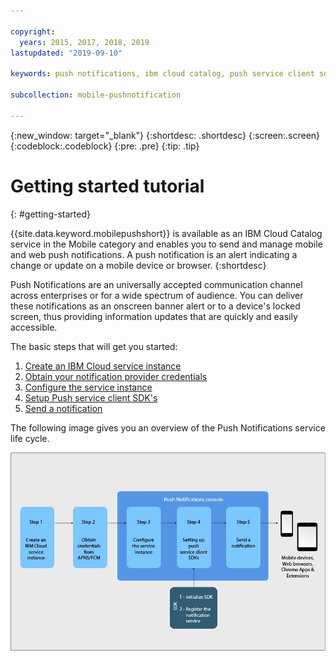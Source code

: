 ```yaml
---

copyright:
  years: 2015, 2017, 2018, 2019
lastupdated: "2019-09-10"

keywords: push notifications, ibm cloud catalog, push service client sdk, notification provider, getting started

subcollection: mobile-pushnotification

---
```


{:new_window: target="_blank"}
{:shortdesc: .shortdesc}
{:screen:.screen}
{:codeblock:.codeblock}
{:pre: .pre}
{:tip: .tip}

# Getting started tutorial
{: #getting-started}

{{site.data.keyword.mobilepushshort}} is available as an IBM Cloud Catalog service in the Mobile category and enables you to send and manage mobile and web push notifications. A push notification is an alert indicating a change or update on a mobile device or browser.
{:shortdesc}

Push Notifications are an universally accepted communication channel across enterprises or for a wide spectrum of audience. You can deliver these notifications as an onscreen banner alert or to a device's locked screen, thus providing information updates that are quickly and easily accessible.  

The basic steps that will get you started:

1. [Create an IBM Cloud service instance](/docs/services/mobilepush?topic=mobile-pushnotification-push_step_1a)
2. [Obtain your notification provider credentials](/docs/services/mobilepush?topic=mobile-pushnotification-push_step_1)
3. [Configure the service instance](/docs/services/mobilepush?topic=mobile-pushnotification-push_step_2)
4. [Setup Push service client SDK's](/docs/services/mobilepush?topic=mobile-pushnotification-push_step_3)
5. [Send a notification](/docs/services/mobilepush?topic=mobile-pushnotification-push_step_4)

The following image gives you an overview of the Push Notifications service life cycle.

![Push Overview](images/push_notification_lifecycle.jpg "Graphic outlining the basic steps from creating a service instance to sending notifications")


